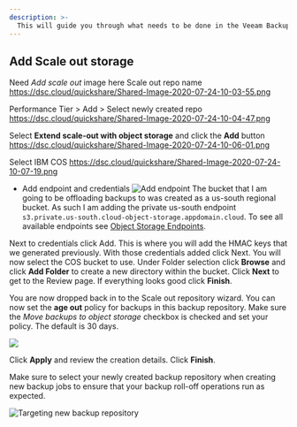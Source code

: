 ```yaml
---
description: >-
  This will guide you through what needs to be done in the Veeam Backup and Replication console to configure ICOS as scale out storage.
---
```


## Add Scale out storage
Need *Add scale out* image here 
Scale out repo name 
https://dsc.cloud/quickshare/Shared-Image-2020-07-24-10-03-55.png

Performance Tier > Add > Select newly created repo 
https://dsc.cloud/quickshare/Shared-Image-2020-07-24-10-04-47.png

Select **Extend scale-out with object storage** and click the **Add** button  
https://dsc.cloud/quickshare/Shared-Image-2020-07-24-10-06-01.png

Select IBM COS 
https://dsc.cloud/quickshare/Shared-Image-2020-07-24-10-07-19.png

 - Add endpoint and credentials 
![Add endpoint](https://dsc.cloud/quickshare/Shared-Image-2020-07-24-10-09-49.png)
The bucket that I am going to be offloading backups to was created as a us-south regional bucket. As such I am adding the private us-south endpoint `s3.private.us-south.cloud-object-storage.appdomain.cloud`. To see all available endpoints see [Object Storage Endpoints](https://cloud.ibm.com/docs/cloud-object-storage?topic=cloud-object-storage-endpoints).

Next to credentials click Add. This is where you will add the HMAC keys that we generated previously. With those credentials added click Next. You will now select the COS bucket to use. Under Folder selection click **Browse** and click **Add Folder** to create a new directory within the bucket. Click **Next** to get to the Review page. If everything looks good click **Finish**. 

You are now dropped back in to the Scale out repository wizard. You can now set the **age out** policy for backups in this backup repository. Make sure the *Move backups to object storage* checkbox is checked and set your policy. The default is 30 days.  

![](https://dsc.cloud/quickshare/Shared-Image-2020-07-24-10-26-45.png)

Click **Apply** and review the creation details. Click **Finish**.

Make sure to select your newly created backup repository when creating new backup jobs to ensure that your backup roll-off operations run as expected. 

![Targeting new backup repository](https://dsc.cloud/quickshare/Shared-Image-2020-07-24-10-34-11.png)
